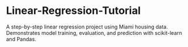 # Linear-Regression-Tutorial
A step-by-step linear regression project using Miami housing data. Demonstrates model training, evaluation, and prediction with scikit-learn and Pandas.
